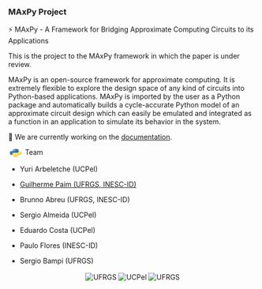 ### MAxPy Project 

⚡ MAxPy - A Framework for Bridging Approximate Computing Circuits to its Applications

This is the project to the MAxPy framework in which the paper is under review.

MAxPy is an open-source framework for approximate computing. It is extremely flexible to explore the design space of any kind of circuits into Python-based applications. MAxPy is imported by the user as a Python package and automatically builds a cycle-accurate Python model of an approximate circuit design which can easily be emulated and integrated as a function in an application to simulate its behavior in the system.

🔭 We are currently working on the <a href="https://maxpy-project.github.io/MAxPy" target="_blank">documentation</a>.

<div align="left">  

  <img align="center" alt="Python" height="20" width="30" src="https://raw.githubusercontent.com/devicons/devicon/master/icons/python/python-original.svg"> Team  
</div> 


- Yuri Arbeletche (UCPel)

- <a href="https://gppaim.wordpress.com/" target="_blank">  Guilherme Paim (UFRGS, INESC-ID)  </a>

- Brunno Abreu (UFRGS, INESC-ID)

- Sergio Almeida (UCPel)

- Eduardo Costa (UCPel)

- Paulo Flores (INESC-ID)

- Sergio Bampi (UFRGS)

<div align="center">
  <img align="center" alt="UFRGS" height="100" height="100" src="http://www.ufrgs.br/english/logo.jpg">
  <img align="center" alt="UCPel" height="110" height="110" src="https://inscricao.ucpel.edu.br/portal/wp-content/uploads/2019/06/logo-ucpel-azul.jpg">
  <img align="center" alt="UFRGS" height="80" height="80" src="https://www.inesc-id.pt/wp-content/uploads/2019/06/INESC-ID-logo_01.png">
</div>
<!--
- 🔭 I’m currently working on ...
- 🌱 I’m currently learning ...
- 👯 I’m looking to collaborate on ...
- 🤔 I’m looking for help with ...
- 💬 Ask me about ...
- 📫 How to reach me: ...
- 😄 Pronouns: ...
- ⚡ Fun fact: ...


**MAxPy-Project/MAxPy-Project** is a ✨ _special_ ✨ repository because its `README.md` (this file) appears on your GitHub profile.

Here are some ideas to get you started:

-->
